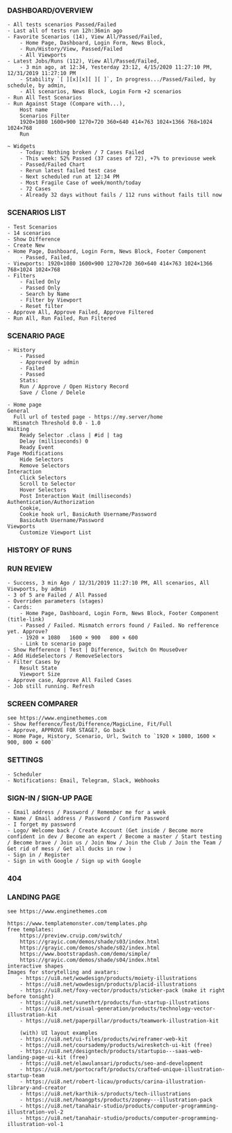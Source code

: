 ### DASHBOARD/OVERVIEW

    - All tests scenarios Passed/Failed
    - Last all of tests run 12h:36min ago
    - Favorite Scenarios (14), View All/Passed/Failed, 
        - Home Page, Dashboard, Login Form, News Block, 
        - Run/History/View, Passed/Failed
        - All Viewports
    - Latest Jobs/Runs (112), View All/Passed/Failed, 
        - 3 min ago, at 12:34, Yesterday 23:12, 4/15/2020 11:27:10 PM, 12/31/2019 11:27:10 PM
        - Stability `[ ][x][x][ ][ ]`, In progress.../Passed/Failed, by schedule, by admin,   
        - All scenarios, News Block, Login Form +2 scenarios
    - Run All Test Scenarios
    - Run Against Stage (Compare with...), 
        Host name 
        Scenarios Filter
        1920×1080 1600×900 1270×720 360×640 414×763 1024×1366 768×1024 1024×768
        Run
        
    ~ Widgets
        - Today: Nothing broken / 7 Cases Failed
        - This week: 52% Passed (37 cases of 72), +7% to previouse week
        - Passed/Failed Chart
        - Rerun latest failed test case
        - Next scheduled run at 12:34 PM
        - Most Fragile Case of week/month/today
        - 72 Cases 
        - Already 32 days without fails / 112 runs without fails till now


### SCENARIOS LIST
    
    - Test Scenarios
    - 14 scenarios
    - Show Difference
    - Create New
    - Home Page, Dashboard, Login Form, News Block, Footer Component
        - Passed, Failed, 
    - Viewports: 1920×1080 1600×900 1270×720 360×640 414×763 1024×1366 768×1024 1024×768
    - Filters
        - Failed Only
        - Passed Only
        - Search by Name
        - Filter by Viewport
        - Reset filter
    - Approve All, Approve Failed, Approve Filtered
    - Run All, Run Failed, Run Filtered    

### SCENARIO PAGE

    - History
        - Passed
        - Approved by admin
        - Failed
        - Passed
        Stats: 
        Run / Approve / Open History Record
        Save / Clone / Delele 

    - Home page
    General
      Full url of tested page - https://my.server/home
      Mismatch Threshold 0.0 - 1.0
    Waiting
        Ready Selector .class | #id | tag
        Delay (milliseconds) 0
        Ready Event
    Page Modifications
        Hide Selectors
        Remove Selectors
    Interaction
        Click Selectors
        Scroll to Selector
        Hover Selectors
        Post Interaction Wait (milliseconds)
    Authentication/Authorization
        Cookie,
        Cookie hook url, BasicAuth Username/Password
        BasicAuth Username/Password
    Viewports
        Customize Viewport List



### HISTORY OF RUNS

### RUN REVIEW
    
    - Success, 3 min Ago / 12/31/2019 11:27:10 PM, All scenarios, All Viewports, by admin
    - 3 of 5 are Failed / All Passed
    - Overriden parameters (stages)
    - Cards:
        - Home Page, Dashboard, Login Form, News Block, Footer Component (title-link)
        - Passed / Failed. Mismatch errors found / Failed. No refference yet. Approve?
        - 1920 × 1080   1600 × 900   800 × 600
        - Link to scenario page
    - Show Refference | Test | Difference, Switch On MouseOver
    - Add HideSelectors / RemoveSelectors
    - Filter Cases by 
        Result State
        Viewport Size
    - Approve case, Approve All Failed Cases
    - Job still running. Refresh

### SCREEN COMPARER
    see https://www.enginethemes.com
    - Show Refference/Test/Difference/MagicLine, Fit/Full
    - Approve, APPROVE FOR STAGE?, Go back
    - Home Page, History, Scenario, Url, Switch to `1920 × 1080, 1600 × 900, 800 × 600`
    
### SETTINGS
    - Scheduler
    - Notifications: Email, Telegram, Slack, Webhooks

### SIGN-IN / SIGN-UP PAGE
    - Email address / Password / Remember me for a week
    - Name / Email address / Password / Confirm Password
    - I forget my password
    - Logo/ Welcome back / Create Account (Get inside / Become more confident in dev / Become an expert / Become a master / Start testing / Become brave / Join us / Join Now / Join the Club / Join the Team / Get rid of mess / Get all ducks in row )
    - Sign in / Register 
    - Sign in with Google / Sign up with Google
    
### 404

### LANDING PAGE
    see https://www.enginethemes.com
    
    https://www.templatemonster.com/templates.php
    free templates:
        https://preview.cruip.com/switch/
        https://grayic.com/demos/shade/s03/index.html
        https://grayic.com/demos/shade/s02/index.html
        https://www.bootstrapdash.com/demo/simple/
        https://grayic.com/demos/shade/s04/index.html
    interactive shapes
    Images for storytelling and avatars:
        - https://ui8.net/wowdesign/products/moiety-illustrations
        - https://ui8.net/wowdesign/products/placid-illustrations
        - https://ui8.net/foxy-vector/products/sticker-pack (make it right before tonight)
        - https://ui8.net/sunethrt/products/fun-startup-illustrations
        - https://ui8.net/visual-generation/products/technology-vector-illustration-kit
        - https://ui8.net/paperpillar/products/teamwork-illustration-kit
        
        (with) UI layout examples
        - https://ui8.net/ui-files/products/wireframer-web-kit
        - https://ui8.net/coursademy/products/wiresketch-ui-kit (free)
        - https://ui8.net/designtech/products/startupio---saas-web-landing-page-ui-kit (free)
        - https://ui8.net/elawulansari/products/seo-and-development
        - https://ui8.net/portocraft/products/crafted-unique-illustration-startup-team
        - https://ui8.net/robert-licau/products/carina-illustration-library-and-creator
        - https://ui8.net/karthik-s/products/tech-illustrations
        - https://ui8.net/hoangpts/products/zopney---illustration-pack
        - https://ui8.net/tanahair-studio/products/computer-programming-illustration-vol-2
        - https://ui8.net/tanahair-studio/products/computer-programming-illustration-vol-1


    